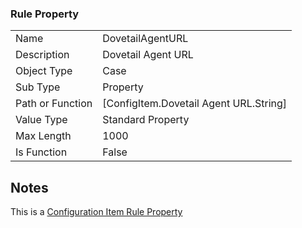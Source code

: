### Rule Property

|  |  |
| ------------- | ------------- |
| Name	| DovetailAgentURL
| Description	| Dovetail Agent URL
| Object Type	| Case
| Sub Type	| Property
| Path or Function	| [ConfigItem.Dovetail Agent URL.String]
| Value Type	| Standard Property
| Max Length	| 1000
| Is Function	| False

## Notes
This is a [Configuration Item Rule Property](https://support.dovetailsoftware.com/documentation/RuleManager/2.4.1/html/3936.htm)

